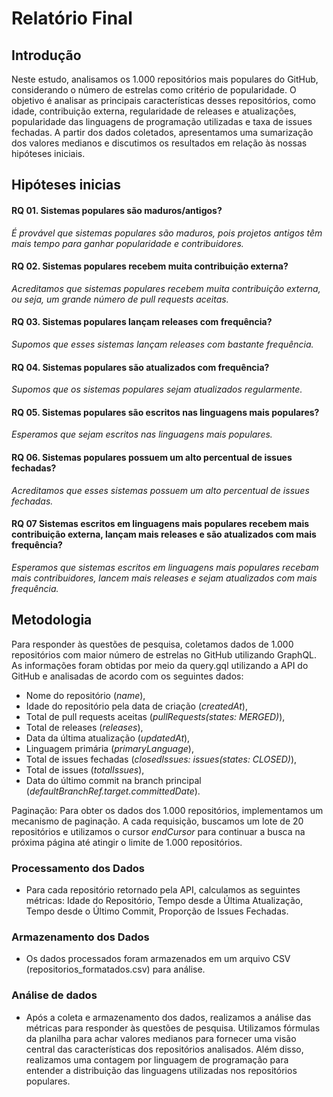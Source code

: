 # Relatório Final 

## Introdução

Neste estudo, analisamos os 1.000 repositórios mais populares do GitHub, considerando o número de estrelas como critério de popularidade. O objetivo é analisar as principais características desses repositórios, como idade, contribuição externa, regularidade de releases e atualizações, popularidade das linguagens de programação utilizadas e taxa de issues fechadas. A partir dos dados coletados, apresentamos uma sumarização dos valores medianos e discutimos os resultados em relação às nossas hipóteses iniciais.

## Hipóteses inicias

#### RQ 01. Sistemas populares são maduros/antigos?
  _É provável que sistemas populares são maduros, pois projetos antigos têm mais tempo para ganhar popularidade e contribuidores._
  
#### RQ 02. Sistemas populares recebem muita contribuição externa?
  _Acreditamos que sistemas populares recebem muita contribuição externa, ou seja, um grande número de pull requests aceitas._
  
#### RQ 03. Sistemas populares lançam releases com frequência?
  _Supomos que esses sistemas lançam releases com bastante frequência._
  
#### RQ 04. Sistemas populares são atualizados com frequência?
  _Supomos que os sistemas populares sejam atualizados regularmente._
  
#### RQ 05. Sistemas populares são escritos nas linguagens mais populares?
  _Esperamos que sejam escritos nas linguagens mais populares._
  
#### RQ 06. Sistemas populares possuem um alto percentual de issues fechadas?
  _Acreditamos que esses sistemas possuem um alto percentual de issues fechadas._

#### RQ 07 Sistemas escritos em linguagens mais populares recebem mais contribuição externa, lançam mais releases e são atualizados com mais frequência? 
  _Esperamos que sistemas escritos em linguagens mais populares recebam mais contribuidores, lancem mais releases e sejam atualizados com mais frequência._

## Metodologia

Para responder às questões de pesquisa, coletamos dados de 1.000 repositórios com maior número de estrelas no GitHub utilizando GraphQL. As informações foram obtidas por meio da query.gql utilizando a API do GitHub e analisadas de acordo com os seguintes dados:
  - Nome do repositório (_name_),
  - Idade do repositório pela data de criação (_createdAt_),
  - Total de pull requests aceitas (_pullRequests(_states:_ _MERGED_)_),
  - Total de releases (_releases_),
  - Data da última atualização (_updatedAt_),
  - Linguagem primária (_primaryLanguage_),
  - Total de issues fechadas (_closedIssues: issues(states: CLOSED)_),
  - Total de issues (_totalIssues_),
  - Data do último commit na branch principal (_defaultBranchRef.target.committedDate_).

Paginação: Para obter os dados dos 1.000 repositórios, implementamos um mecanismo de paginação. A cada requisição, buscamos um lote de 20 repositórios e utilizamos o cursor _endCursor_ para continuar a busca na próxima página até atingir o limite de 1.000 repositórios.

### Processamento dos Dados

- Para cada repositório retornado pela API, calculamos as seguintes métricas: Idade do Repositório, Tempo desde a Última Atualização, Tempo desde o Último Commit, Proporção de Issues Fechadas.

### Armazenamento dos Dados

- Os dados processados foram armazenados em um arquivo CSV (repositorios_formatados.csv) para análise.
  
### Análise de dados

- Após a coleta e armazenamento dos dados, realizamos a análise das métricas para responder às questões de pesquisa. Utilizamos fórmulas da planilha para achar valores medianos para fornecer uma visão central das características dos repositórios analisados. Além disso, realizamos uma contagem por linguagem de programação para entender a distribuição das linguagens utilizadas nos repositórios populares.